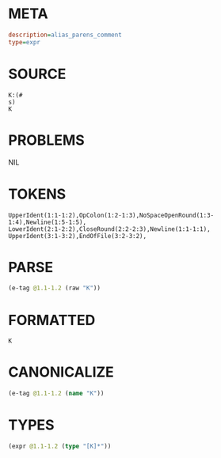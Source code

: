 # META
~~~ini
description=alias_parens_comment
type=expr
~~~
# SOURCE
~~~roc
K:(#
s)
K
~~~
# PROBLEMS
NIL
# TOKENS
~~~zig
UpperIdent(1:1-1:2),OpColon(1:2-1:3),NoSpaceOpenRound(1:3-1:4),Newline(1:5-1:5),
LowerIdent(2:1-2:2),CloseRound(2:2-2:3),Newline(1:1-1:1),
UpperIdent(3:1-3:2),EndOfFile(3:2-3:2),
~~~
# PARSE
~~~clojure
(e-tag @1.1-1.2 (raw "K"))
~~~
# FORMATTED
~~~roc
K
~~~
# CANONICALIZE
~~~clojure
(e-tag @1.1-1.2 (name "K"))
~~~
# TYPES
~~~clojure
(expr @1.1-1.2 (type "[K]*"))
~~~
